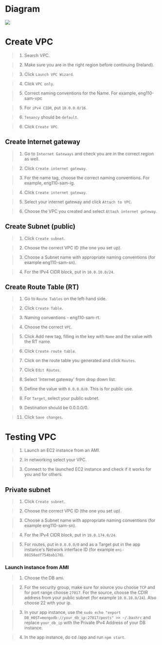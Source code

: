 # Diagram

![](https://i.imgur.com/5ujPiMS.png)

# Create VPC

> 1. Search VPC. 

> 2. Make sure you are in the right region before continuing (Ireland).

> 3. Click `Launch VPC Wizard`.

> 4. Click `VPC only`. 

> 5. Correct naming conventions for the Name. For example, eng110-sam-vpc

> 5. For `iPv4 CIDR`, put `10.0.0.0/16`.

> 6. `Tenancy` should be `default`.

> 6. Click `Create VPC`. 

## Create Internet gateway

> 1. Go to `Internet Gateways` and check you are in the correct region as well.

> 2. Click `Create internet gateway`. 

> 3. For the name tag, choose the correct naming conventions. For example, eng110-sam-ig.

> 4. Click `Create internet gateway`.

> 5. Select your internet gateway and click `Attach to VPC`.

> 6. Choose the VPC you created and select `Attach internet gateway`.

## Create Subnet (public)

> 1. Click `Create subnet`. 

> 2. Choose the correct VPC ID (the one you set up).

> 3. Choose a Subnet name with appropriate naming conventions (for example eng110-sam-sn).

> 4. For the IPv4 CIDR block, put in `10.0.10.0/24`.


## Create Route Table (RT)

> 1. Go to `Route Tables` on the left-hand side.

> 2. Click `Create Table`. 

> 3. Naming conventions - eng110-sam-rt.

> 4. Choose the correct `VPC`.

> 5. Click Add new tag, filling in the key with `Name` and the value with the RT name.

> 6. Click `Create route table`. 

> 7. Click on the route table you generated and click `Routes`.

> 7. Click `Edit Routes`.

> 8. Select 'Internet gateway' from drop down list.

> 9. Define the value with `0.0.0.0/0`. This is for public use.

> 8. For `Target`, select your public subnet.

> 9. Destination should be 0.0.0.0/0.

> 11. Click `Save changes`. 

# Testing VPC

> 1. Launch an EC2 instance from an AMI.

> 2. In networking select your VPC.

> 3. Connect to the launched EC2 instance and check if it works for you and for others.

## Private subnet

> 1. Click `Create subnet`. 

> 2. Choose the correct VPC ID (the one you set up).

> 3. Choose a Subnet name with appropriate naming conventions (for example eng110-sam-sn).

> 4. For the IPv4 CIDR block, put in `10.0.174.0/24`.

> 5. For routes, put in `0.0.0.0/0` and as a Target put in the app instance's Network interface ID (for example `eni-08158edf754bab170`).

### Launch instance from AMI

> 1. Choose the DB ami.

> 2. For the security group, make sure for source you choose `TCP` and for port range choose `27017`. For the source, choose the CDIR address from your public subnet (for example `10.0.10.0/24`). Also choose 22 with your ip.

> 3. In your app instance, use the `sudo echo "export DB_HOST=mongodb://your_db_ip:27017/posts" >> ~/.bashrc` and replace `your_db_ip` with the Private IPv4 Address of your DB instance. 

> 4. In the app instance, do cd /app and run `npm start`. 